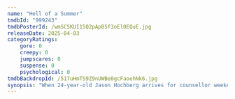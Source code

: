 ```yaml
---
name: "Hell of a Summer"
tmdbId: "999243"
tmdbPosterId: /wmSCSKUI15Q2pApB5f3oEl0EQuE.jpg
releaseDate: 2025-04-03
categoryRatings:
    gore: 0
    creepy: 0
    jumpscares: 0
    suspense: 0
    psychological: 0
tmdbBackdropId: /517uHmTS9Z9nUWBe0gcFaoehNk6.jpg
synopsis: "When 24-year-old Jason Hochberg arrives for counsellor weekend at his beloved Camp Pineway, his biggest problem is feeling out of touch with his teenage co-workers. Little does he know; a masked killer has murdered camp owners John and Kathy and is preparing to strike again."
---
```

